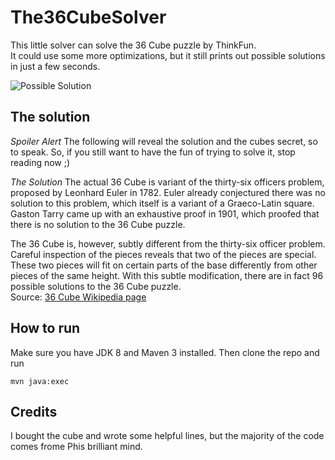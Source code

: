 # The36CubeSolver

This little solver can solve the 36 Cube puzzle by ThinkFun.   
It could use some more optimizations, but it still prints out possible solutions in just a few seconds.


![Possible Solution](https://pbs.twimg.com/media/CcpPtRzWAAIqCOL.jpg)


## The solution
*Spoiler Alert*
The following will reveal the solution and the cubes secret, so to speak.
So, if you still want to have the fun of trying to solve it, stop reading now ;)

*The Solution*
The actual 36 Cube is variant of the thirty-six officers problem, proposed by Leonhard Euler in 1782.
Euler already conjectured there was no solution to this problem, which itself is a variant of a Graeco-Latin square.
Gaston Tarry came up with an exhaustive proof in 1901, which proofed that there is no solution to the 36 Cube puzzle.

The 36 Cube is, however, subtly different from the thirty-six officer problem. Careful inspection of the pieces reveals that two of the pieces are special. These two pieces will fit on certain parts of the base differently from other pieces of the same height. With this subtle modification, there are in fact 96 possible solutions to the 36 Cube puzzle.  
Source: [36 Cube Wikipedia page](https://en.wikipedia.org/wiki/36_Cube)

## How to run
Make sure you have JDK 8 and Maven 3 installed.
Then clone the repo and run

```
mvn java:exec
```

## Credits
I bought the cube and wrote some helpful lines, but the majority of the code comes frome Phis brilliant mind. 
